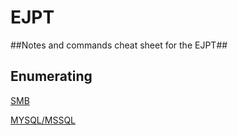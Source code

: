 # EJPT
##Notes and commands cheat sheet for the EJPT##

## Enumerating

[SMB](https://github.com/Nater-aide/EJPT/blob/main/SMB.md)

[MYSQL/MSSQL](https://github.com/Nater-aide/EJPT/blob/main/MYSQL.md)
